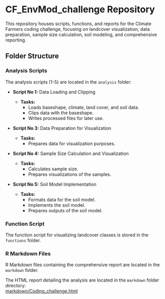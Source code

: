 # CF_EnvMod_challenge Repository

This repository houses scripts, functions, and reports for the Climate Farmers coding challenge, focusing on landcover visualization, data preparation, sample size calculation, soil modeling, and comprehensive reporting.

## Folder Structure

### Analysis Scripts
The analysis scripts (1-5) are located in the `analysis` folder:
- **Script No 1:** Data Loading and Clipping
  - **Tasks:**
    - Loads baseshape, climate, land cover, and soil data.
    - Clips data with the baseshape.
    - Writes processed files for later use.

- **Script No 3:** Data Preparation for Visualization
  - **Tasks:**
    - Prepares data for visualization purposes.

- **Script No 4:** Sample Size Calculation and Visualization
  - **Tasks:**
    - Calculates sample size.
    - Prepares visualizations of the samples.

- **Script No 5:** Soil Model Implementation
  - **Tasks:**
    - Formats data for the soil model.
    - Implements the soil model.
    - Prepares outputs of the soil model.

### Function Script
The function script for visualizing landcover classes is stored in the `functions` folder.

### R Markdown Files
R Markdown files containing the comprehensive report are located in the `markdown` folder.

The HTML report detailing the analysis are located in the `markdown` folder directory:  
[markdown/Coding_challenge.html](markdown/Coding_challenge.html)



